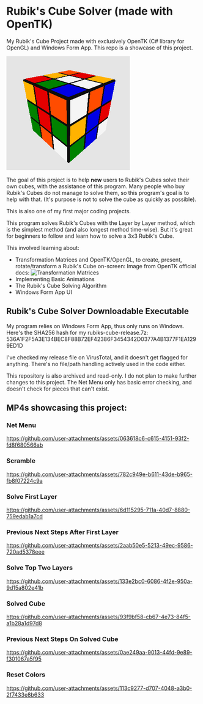 # Rubik's Cube Solver (made with OpenTK)
My Rubik's Cube Project made with exclusively OpenTK (C# library for OpenGL) and Windows Form App. This repo is a showcase of this project.

![My Rubik's Cube Solver](media/rubiks-cube-solver-logo.png)

The goal of this project is to help **new** users to Rubik's Cubes solve their own cubes, with the assistance of this program. Many people who buy Rubik's Cubes do not manage to solve them, so this program's goal is to help with that. (It's purpose is not to solve the cube as quickly as possible).

This is also one of my first major coding projects.

This program solves Rubik's Cubes with the Layer by Layer method, which is the simplest method (and also longest method time-wise). But it's great for beginners to follow and learn how to solve a 3x3 Rubik's Cube.

This involved learning about:
- Transformation Matrices and OpenTK/OpenGL, to create, present, rotate/transform a Rubik's Cube on-screen:
Image from OpenTK official docs:
![Transformation Matrices](https://opentk.net/learn/chapter1/img/8-coordinate_systems.png)
- Implementing Basic Animations
- The Rubik's Cube Solving Algorithm
- Windows Form App UI

## Rubik's Cube Solver Downloadable Executable
My program relies on Windows Form App, thus only runs on Windows.
Here's the SHA256 hash for my rubiks-cube-release.7z: 536A1F2F5A3E134BEC8F88B72EF42386F3454342D0377A4B1377F1EA1299ED1D

I've checked my release file on VirusTotal, and it doesn't get flagged for anything.
There's no file/path handling actively used in the code either.

This repository is also archived and read-only. I do not plan to make further changes to this project.
The Net Menu only has basic error checking, and doesn't check for pieces that can't exist.

## MP4s showcasing this project:

### Net Menu
https://github.com/user-attachments/assets/063618c6-c615-4151-93f2-fd8f680566ab

### Scramble
https://github.com/user-attachments/assets/782c949e-b611-43de-b965-fb8f07224c9a

### Solve First Layer
https://github.com/user-attachments/assets/6d115295-711a-40d7-8880-759edab1a7cd

### Previous Next Steps After First Layer
https://github.com/user-attachments/assets/2aab50e5-5213-49ec-9586-720ad5378eee

### Solve Top Two Layers
https://github.com/user-attachments/assets/133e2bc0-6086-4f2e-950a-9d15a802e41b

### Solved Cube
https://github.com/user-attachments/assets/93f9bf58-cb67-4e73-84f5-a1b28a1d97d8

### Previous Next Steps On Solved Cube
https://github.com/user-attachments/assets/0ae249aa-9013-44fd-9e89-f301067a5f95

### Reset Colors
https://github.com/user-attachments/assets/113c9277-d707-4048-a3b0-2f7433e8b633
